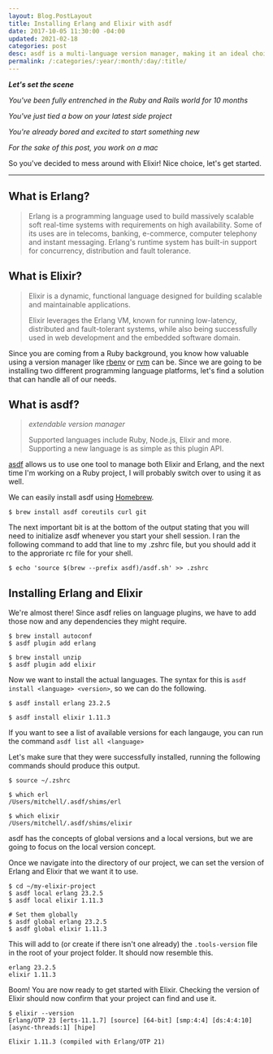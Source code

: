 ```yaml
---
layout: Blog.PostLayout
title: Installing Erlang and Elixir with asdf
date: 2017-10-05 11:30:00 -04:00
updated: 2021-02-18
categories: post
desc: asdf is a multi-language version manager, making it an ideal choice for managing Erlang and Elixir versions. A guide on installing asdf, Erlang, and Elixir.
permalink: /:categories/:year/:month/:day/:title/
---
```


<b>_Let's set the scene_</b>

_You've been fully entrenched in the Ruby and Rails world for 10 months_

_You've just tied a bow on your latest side project_

_You're already bored and excited to start something new_

_For the sake of this post, you work on a mac_

So you've decided to mess around with Elixir! Nice choice, let's get started.

---

## What is Erlang?

> Erlang is a programming language used to build massively scalable soft real-time systems with requirements on high availability. Some of its uses are in telecoms, banking, e-commerce, computer telephony and instant messaging. Erlang's runtime system has built-in support for concurrency, distribution and fault tolerance.

## What is Elixir?

> Elixir is a dynamic, functional language designed for building scalable and maintainable applications.
>
> Elixir leverages the Erlang VM, known for running low-latency, distributed and fault-tolerant systems, while also being successfully used in web development and the embedded software domain.

Since you are coming from a Ruby background, you know how valuable using a version manager like [rbenv](https://github.com/rbenv/rbenv) or [rvm](https://github.com/rvm/rvm) can be. Since we are going to be installing two different programming language platforms, let's find a solution that can handle all of our needs.

## What is asdf?

> _extendable version manager_
>
> Supported languages include Ruby, Node.js, Elixir and more. Supporting a new language is as simple as this plugin API.

[asdf](https://github.com/asdf-vm/asdf) allows us to use one tool to manage both Elixir and Erlang, and the next time I'm working on a Ruby project, I will probably switch over to using it as well.

We can easily install asdf using [Homebrew](https://brew.sh/).

```shell
$ brew install asdf coreutils curl git
```

The next important bit is at the bottom of the output stating that you will need to initialize asdf whenever you start your shell session. I ran the following command to add that line to my .zshrc file, but you should add it to the approriate rc file for your shell.

```shell
$ echo 'source $(brew --prefix asdf)/asdf.sh' >> .zshrc
```

## Installing Erlang and Elixir

We're almost there! Since asdf relies on language plugins, we have to add those now and any dependencies they might require.

```shell
$ brew install autoconf
$ asdf plugin add erlang

$ brew install unzip
$ asdf plugin add elixir
```

Now we want to install the actual languages. The syntax for this is `asdf install <language> <version>`, so we can do the following.

```shell
$ asdf install erlang 23.2.5

$ asdf install elixir 1.11.3
```

If you want to see a list of available versions for each langauge, you can run the command `asdf list all <language>`

Let's make sure that they were successfully installed, running the following commands should produce this output.

```shell
$ source ~/.zshrc

$ which erl
/Users/mitchell/.asdf/shims/erl

$ which elixir
/Users/mitchell/.asdf/shims/elixir
```

asdf has the concepts of global versions and a local versions, but we are going to focus on the local version concept.

Once we navigate into the directory of our project, we can set the version of Erlang and Elixir that we want it to use.

```shell
$ cd ~/my-elixir-project
$ asdf local erlang 23.2.5
$ asdf local elixir 1.11.3

# Set them globally
$ asdf global erlang 23.2.5
$ asdf global elixir 1.11.3
```

This will add to (or create if there isn't one already) the `.tools-version` file in the root of your project folder. It should now resemble this.

```
erlang 23.2.5
elixir 1.11.3
```

Boom! You are now ready to get started with Elixir. Checking the version of Elixir should now confirm that your project can find and use it.

```shell
$ elixir --version
Erlang/OTP 23 [erts-11.1.7] [source] [64-bit] [smp:4:4] [ds:4:4:10] [async-threads:1] [hipe]

Elixir 1.11.3 (compiled with Erlang/OTP 21)
```
